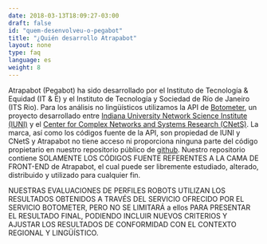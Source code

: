 ```yaml
---
date: 2018-03-13T18:09:27-03:00
draft: false
id: "quem-desenvolveu-o-pegabot"
title: "¿Quién desarrollo Atrapabot"
layout: none
type: faq
language: es
weight: 8
---
```

Atrapabot (Pegabot) ha sido desarrollado por el Instituto de Tecnología & Equidad (IT & E) y el Instituto de Tecnología y Sociedad de Río de Janeiro (ITS Rio). Para los análisis no lingüísticos utilizamos la API de [Botometer](https://market.mashape.com/OSoMe/botometer-pro),  un proyecto desarrollado entre [Indiana University Network Science Institute (IUNI)](https://iuni.iu.edu/) y el [Center for Complex Networks and Systems Research (CNetS)](https://cnets.indiana.edu/). La marca, así como los códigos fuente de la API, son propiedad de IUNI y CNetS y Atrapabot no tiene acceso ni proporciona ninguna parte del código propietario en nuestro repositorio público de [github](https://github.com/AppCivico/pegabot). Nuestro repositorio contiene SOLAMENTE LOS CÓDIGOS FUENTE REFERENTES A LA CAMA DE FRONT-END de Atrapabot, el cual puede ser libremente estudiado, alterado, distribuido y utilizado para cualquier fin.

NUESTRAS EVALUACIONES DE PERFILES ROBOTS UTILIZAN LOS RESULTADOS OBTENIDOS A TRAVÉS DEL SERVICIO OFRECIDO POR EL SERVICIO BOTOMETER, PERO NO SE LIMITARÁ a ellos PARA PRESENTAR EL RESULTADO FINAL, PODIENDO INCLUIR NUEVOS CRITERIOS Y AJUSTAR LOS RESULTADOS DE CONFORMIDAD CON EL CONTEXTO REGIONAL Y LINGÜÍSTICO.
